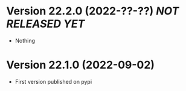 # Version 22.2.0 (2022-??-??) *NOT RELEASED YET*

* Nothing

# Version 22.1.0 (2022-09-02)

* First version published on pypi
